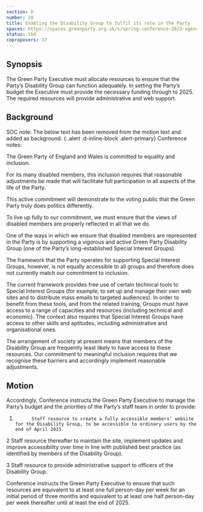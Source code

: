 ```yaml
---
section: D
number: 20
title: Enabling the Disability Group to fulfil its role in the Party
spaces: https://spaces.greenparty.org.uk/s/spring-conference-2023-agenda-forum/?contentId=119972
status: tbd
coproposers: 37
---
```

## Synopsis
The Green Party Executive must allocate resources to ensure that the Party’s Disability Group can function adequately. In setting the Party’s budget the Executive must provide the necessary funding through to 2025. The required resources will provide administrative and web support.

## Background
SOC note: The below text has been removed from the motion text and added as background.
{:.alert .d-inline-block .alert-primary}
Conference notes:

The Green Party of England and Wales is committed to equality and inclusion.

For its many disabled members, this inclusion requires that reasonable adjustments be made that will facilitate full participation in all aspects of the life of the Party.

This active commitment will demonstrate to the voting public that the Green Party truly does politics differently.

To live up fully to our commitment, we must ensure that the views of disabled members are properly reflected in all that we do.

One of the ways in which we ensure that disabled members are represented in the Party is by supporting a vigorous and active Green Party Disability Group (one of the Party’s long-established Special Interest Groups).

The framework that the Party operates for supporting Special Interest Groups, however, is not equally accessible to all groups and therefore does not currently match our commitment to inclusion.

The current framework provides free use of certain technical tools to Special Interest Groups (for example, to set up and manage their own web sites and to distribute mass emails to targeted audiences). In order to benefit from these tools, and from the related training, Groups must have access to a range of capacities and resources (including technical and economic). The context also requires that Special Interest Groups have access to other skills and aptitudes, including administrative and organisational ones.

The arrangement of society at present means that members of the Disability Group are frequently least likely to have access to these resources. Our commitment to meaningful inclusion requires that we recognise these barriers and accordingly implement reasonable adjustments.

## Motion
Accordingly, Conference instructs the Green Party Executive to manage the Party’s budget and the priorities of the Party’s staff team in order to provide:

1.           Staff resource to create a fully accessible members’ website for the Disability Group, to be accessible to ordinary users by the end of April 2023.

2            Staff resource thereafter to maintain the site, implement updates and improve accessibility over time in line with published best practice (as identified by members of the Disability Group).

3            Staff resource to provide administrative support to officers of the Disability Group.

Conference instructs the Green Party Executive to ensure that such resources are equivalent to at least one full person-day per week for an initial period of three months and equivalent to at least one half person-day per week thereafter until at least the end of 2025.
